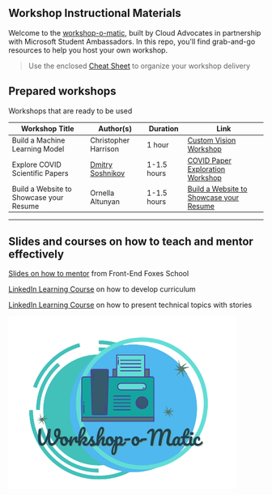 ## Workshop Instructional Materials

Welcome to the [workshop-o-matic](presentation.pptx), built by Cloud Advocates in partnership with Microsoft Student Ambassadors. In this repo, you'll find grab-and-go resources to help you host your own workshop.

> Use the enclosed [Cheat Sheet](./cheat-sheet.md) to organize your workshop delivery

## Prepared workshops

Workshops that are ready to be used

| **Workshop Title**              | **Author(s)**  | **Duration** | **Link**                                  |
| ------------------------------- | ----------- | ------------ | -------------------------------------- |
Build a Machine Learning Model |Christopher Harrison | 1 hour | [Custom Vision Workshop](./custom-vision-workshop)
Explore COVID Scientific Papers | [Dmitry Soshnikov](http://soshnikov.com) | 1-1.5 hours | [COVID Paper Exploration Workshop](./covid-paper-exploration-workshop)
Build a Website to Showcase your Resume | Ornella Altunyan | 1-1.5 hours | [Build a Website to Showcase your Resume](./covid-paper-exploration-workshop)

---

## Slides and courses on how to teach and mentor effectively

[Slides on how to mentor](https://github.com/FrontEndFoxes/art/blob/main/frontend-foxes-mentor-training.pdf) from Front-End Foxes School

[LinkedIn Learning Course](https://www.linkedin.com/learning/teaching-techniques-developing-curriculum/welcome?autoAdvance=true&autoSkip=false&autoplay=true&resume=true&u=3322) on how to develop curriculum

[LinkedIn Learning Course](https://www.linkedin.com/learning/presenting-technical-information-with-stories/storytelling-for-technical-presentations?autoAdvance=true&autoSkip=false&autoplay=true&resume=true&u=3322) on how to present technical topics with stories

![workshop-o-matic logo](logo.png)
